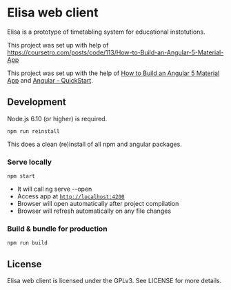 # Elisa web client

Elisa is a prototype of timetabling system for educational instotutions.

This project was set up with help of
https://coursetro.com/posts/code/113/How-to-Build-an-Angular-5-Material-App

This project was set up with the help of
[How to Build an Angular 5 Material App](https://coursetro.com/posts/code/113/How-to-Build-an-Angular-5-Material-App)
and [Angular - QuickStart](https://angular.io/guide/quickstart).

## Development

Node.js 6.10 (or higher) is required.

```
npm run reinstall
```

This does a clean (re)install of all npm and angular packages.

### Serve locally

```
npm start
```

* It will call ng serve --open
* Access app at [`http://localhost:4200`](http://localhost:4200)
* Browser will open automatically after project compilation
* Browser will refresh automatically on any file changes


### Build & bundle for production

```
npm run build
```

## License

Elisa web client is licensed under the GPLv3. See LICENSE for more details.
